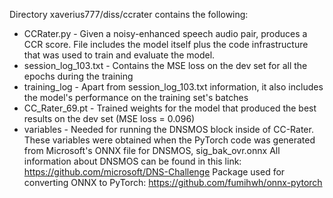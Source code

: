 Directory xaverius777/diss/ccrater contains the following:
+ CCRater.py - Given a noisy-enhanced speech audio pair, produces a CCR score. File includes the model itself plus the code infrastructure that was used to train and evaluate the model. 
+ session_log_103.txt - Contains the MSE loss on the dev set for all the epochs during the training
+ training_log - Apart from session_log_103.txt information, it also includes the model's performance on the training set's batches
+ CC_Rater_69.pt - Trained weights for the model that produced the best results on the dev set (MSE loss = 0.096)
+ variables - Needed for running the DNSMOS block inside of CC-Rater. These variables were obtained when the PyTorch code was generated from Microsoft's ONNX file for DNSMOS, sig_bak_ovr.onnx
All information about DNSMOS can be found in this link: https://github.com/microsoft/DNS-Challenge
Package used for converting ONNX to PyTorch: https://github.com/fumihwh/onnx-pytorch
